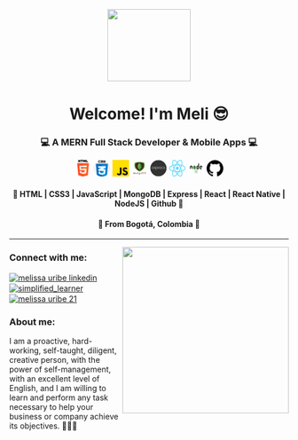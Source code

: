 <div id="header-gif" align="center">
    <img src="https://media.giphy.com/media/JIX9t2j0ZTN9S/giphy.gif" width="150" height="130" frameBorder="0"   class="giphy-embed" allowFullScreen></img>
    <h1 align="center">Welcome! I'm Meli 😎</h1>
    <h3 align="center">💻 A MERN Full Stack Developer & Mobile Apps 💻</h3>
    <div align="center" style="gap:20;">
        <img src="html-5.png" width="30" height="30"/> 
        <img src="css.png" width="30" height="30"/> 
        <img src="js.png" width="30" height="30"/> 
        <img src="mongodb.png" width="30" height="30"/> 
        <img src="express.webp" width="30" height="30"/> 
        <img src="React-icon.svg.png" width="30" height="30"/> 
        <img src="nodejs.png" width="30" height="30"/> 
        <img src="gh.png" width="30" height="30"/> 
    </div>
    <h4>🧠 HTML | CSS3 | JavaScript | MongoDB | Express | React | React Native | NodeJS | Github 🧠</h4>
    <h4>📍 From Bogotá, Colombia 📍</h4>

---

<img align="right"  src="https://media.giphy.com/media/wwg1suUiTbCY8H8vIA/giphy-downsized-large.gif" width="300" height="300" frameBorder="0" class="giphy-embed" allowFullScreen></img>

<h3 align="left">Connect with me:</h3>
<p align="left">
<a href="https://www.linkedin.com/in/melissa-uriber/" target="blank"><img align="center" src="https://raw.githubusercontent.com/rahuldkjain/github-profile-readme-generator/master/src/images/icons/Social/linked-in-alt.svg" alt="melissa uribe linkedin" height="30" width="40" /></a>
<a href="https://www.instagram.com/__lunela__/" target="blank"><img align="center" src="https://raw.githubusercontent.com/rahuldkjain/github-profile-readme-generator/master/src/images/icons/Social/instagram.svg" alt="simplified_learner" height="30" width="40" /></a>
<a href="https://discord.gg/6TBdByT4" target="blank"><img align="center" src="https://raw.githubusercontent.com/rahuldkjain/github-profile-readme-generator/master/src/images/icons/Social/discord.svg" alt="melissa uribe 21" height="30" width="40" /></a>
</p>

<h3 align="left">About me:</h3>
<p align="left">
I am a proactive, hard-working, self-taught, diligent, creative person, with the power of self-management, with an excellent level of English, and I am willing to learn and perform any task necessary to help your business or company achieve its objectives. 💪🏼✨
</p>




